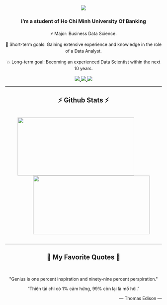 <h1 align="center">
    <img src="https://readme-typing-svg.herokuapp.com/?font=Righteous&size=35&center=true&vCenter=true&width=500&height=70&duration=4000&lines=Hi+There!+👋;+I'm+Gia+Huy!;" />
</h1>
<div align="center" style="line-height: 1.5;">
    <h3>I’m a student of Ho Chi Minh University Of Banking</h3>
    <p>⚡ Major: Business Data Science.</p>
    <p>🌱 Short-term goals: Gaining extensive experience and knowledge in the role of a Data Analyst.</p>
    <p>💥 Long-term goal: Becoming an experienced Data Scientist within the next 10 years.</p>
</div>

<div align="center"> 
  <a href="mailto:nguyenngocgiahuy77@gmail.com" target="_blank">
    <img src="https://img.shields.io/badge/Gmail-333333?style=for-the-badge&logo=gmail&logoColor=red" />
  </a>
  <a href="https://www.linkedin.com/in/huy-nguyen-ngoc-gia-676798329/" target="_blank">
    <img src="https://img.shields.io/badge/LinkedIn-0077B5?style=for-the-badge&logo=linkedin&logoColor=white" target="_blank" />
  </a>
  <a href= "https://ngnggiahuy.github.io/" target="_blank">
     <img src="https://img.shields.io/badge/Portfolio-FF5722?style=for-the-badge&logo=todoist&logoColor=white" target="_blank" /> <!-- sqlite, safari, google-chrome are other good icon options -->
  </a>
</div>

<hr/>
<h2 align="center">⚡ Github Stats ⚡</h2>
<br>
<div align="center">
  <a href="#" title="NgNgGiaHuy">
    <img width="375" height="187.5" align="center" style="margin-right: 50px;" src="https://github-readme-stats.vercel.app/api/top-langs/?username=NgNgGiaHuy&hide=c%23,powershell,Mathematica,Ruby,Objective-C,Objective-C%2b%2b,Cuda&title_color=ff79c6&text_color=ffffff&icon_color=ff79c6&bg_color=282a36&langs_count=8&layout=compact&border_color=ff79c6&hide_border=true&custom_title=TSQL%20and%20Python%20Stats&theme=dracula&langs_color=bd93f9,ff79c6" />
  </a>
  <a href="#" title="NgNgGiaHuy">
    <img width="375" height="187.5" align="center" style="margin-left: 50px;" src="https://github-readme-stats.vercel.app/api?username=NgNgGiaHuy&show_icons=true&theme=dracula&border_color=ff79c6&hide_border=true&rank_icon=github&include_all_commits=true" />
  </a>
</div>










<br>
<hr/>

<h2 align="center">📑 My Favorite Quotes 📑</h2>
<br>

<p align="center"> "Genius is one percent inspiration and ninety-nine percent perspiration."</p>
<p align="center"> “Thiên tài chỉ có 1% cảm hứng, 99% còn lại là mồ hôi.”</p>

<p align="right">— Thomas Edison —</p>

